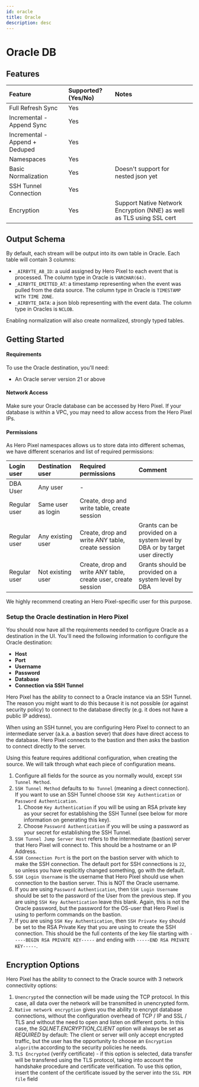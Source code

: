 ```yaml
---
id: oracle
title: Oracle
description: desc
---
```


# Oracle DB

## Features

| Feature                        | Supported?\(Yes/No\) | Notes                                                                 |
| :----------------------------- | :------------------- | :-------------------------------------------------------------------- |
| Full Refresh Sync              | Yes                  |                                                                       |
| Incremental - Append Sync      | Yes                  |                                                                       |
| Incremental - Append + Deduped | Yes                  |                                                                       |
| Namespaces                     | Yes                  |                                                                       |
| Basic Normalization            | Yes                  | Doesn't support for nested json yet                                   |
| SSH Tunnel Connection          | Yes                  |                                                                       |
| Encryption                     | Yes                  | Support Native Network Encryption (NNE) as well as TLS using SSL cert |

## Output Schema

By default, each stream will be output into its own table in Oracle. Each table will contain 3 columns:

- `_AIRBYTE_AB_ID`: a uuid assigned by Hero Pixel to each event that is processed. The column type in Oracle is `VARCHAR(64)`.
- `_AIRBYTE_EMITTED_AT`: a timestamp representing when the event was pulled from the data source. The column type in Oracle is `TIMESTAMP WITH TIME ZONE`.
- `_AIRBYTE_DATA`: a json blob representing with the event data. The column type in Oracles is `NCLOB`.

Enabling normalization will also create normalized, strongly typed tables.

## Getting Started

#### Requirements

To use the Oracle destination, you'll need:

- An Oracle server version 21 or above

#### Network Access

Make sure your Oracle database can be accessed by Hero Pixel. If your database is within a VPC, you may need to allow access from the Hero Pixel IPs.

#### **Permissions**

As Hero Pixel namespaces allows us to store data into different schemas, we have different scenarios and list of required permissions:

| Login user   | Destination user   | Required permissions                                          | Comment                                                                    |
| :----------- | :----------------- | :------------------------------------------------------------ | :------------------------------------------------------------------------- |
| DBA User     | Any user           | -                                                             |                                                                            |
| Regular user | Same user as login | Create, drop and write table, create session                  |                                                                            |
| Regular user | Any existing user  | Create, drop and write ANY table, create session              | Grants can be provided on a system level by DBA or by target user directly |
| Regular user | Not existing user  | Create, drop and write ANY table, create user, create session | Grants should be provided on a system level by DBA                         |

We highly recommend creating an Hero Pixel-specific user for this purpose.

### Setup the Oracle destination in Hero Pixel

You should now have all the requirements needed to configure Oracle as a destination in the UI. You'll need the following information to configure the Oracle destination:

- **Host**
- **Port**
- **Username**
- **Password**
- **Database**
- **Connection via SSH Tunnel**

Hero Pixel has the ability to connect to a Oracle instance via an SSH Tunnel. The reason you might want to do this because it is not possible \(or against security policy\) to connect to the database directly \(e.g. it does not have a public IP address\).

When using an SSH tunnel, you are configuring Hero Pixel to connect to an intermediate server \(a.k.a. a bastion sever\) that _does_ have direct access to the database. Hero Pixel connects to the bastion and then asks the bastion to connect directly to the server.

Using this feature requires additional configuration, when creating the source. We will talk through what each piece of configuration means.

1. Configure all fields for the source as you normally would, except `SSH Tunnel Method`.
2. `SSH Tunnel Method` defaults to `No Tunnel` \(meaning a direct connection\). If you want to use an SSH Tunnel choose `SSH Key Authentication` or `Password Authentication`.
   1. Choose `Key Authentication` if you will be using an RSA private key as your secret for establishing the SSH Tunnel \(see below for more information on generating this key\).
   2. Choose `Password Authentication` if you will be using a password as your secret for establishing the SSH Tunnel.
3. `SSH Tunnel Jump Server Host` refers to the intermediate \(bastion\) server that Hero Pixel will connect to. This should be a hostname or an IP Address.
4. `SSH Connection Port` is the port on the bastion server with which to make the SSH connection. The default port for SSH connections is `22`, so unless you have explicitly changed something, go with the default.
5. `SSH Login Username` is the username that Hero Pixel should use when connection to the bastion server. This is NOT the Oracle username.
6. If you are using `Password Authentication`, then `SSH Login Username` should be set to the password of the User from the previous step. If you are using `SSH Key Authentication` leave this blank. Again, this is not the Oracle password, but the password for the OS-user that Hero Pixel is using to perform commands on the bastion.
7. If you are using `SSH Key Authentication`, then `SSH Private Key` should be set to the RSA Private Key that you are using to create the SSH connection. This should be the full contents of the key file starting with `-----BEGIN RSA PRIVATE KEY-----` and ending with `-----END RSA PRIVATE KEY-----`.

## Encryption Options

Hero Pixel has the ability to connect to the Oracle source with 3 network connectivity options:

1. `Unencrypted` the connection will be made using the TCP protocol. In this case, all data over the network will be transmitted in unencrypted form.
2. `Native network encryption` gives you the ability to encrypt database connections, without the configuration overhead of TCP / IP and SSL / TLS and without the need to open and listen on different ports. In this case, the _SQLNET.ENCRYPTION_CLIENT_
   option will always be set as _REQUIRED_ by default: The client or server will only accept encrypted traffic, but the user has the opportunity to choose an `Encryption algorithm` according to the security policies he needs.
3. `TLS Encrypted` (verify certificate) - if this option is selected, data transfer will be transfered using the TLS protocol, taking into account the handshake procedure and certificate verification. To use this option, insert the content of the certificate issued by the server into the `SSL PEM file` field
